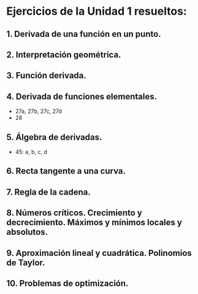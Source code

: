 # Ejercicios de la Unidad 1 resueltos:

## 1. Derivada de una función en un punto.
## 2. Interpretación geométrica.
## 3. Función derivada.
## 4. Derivada de funciones elementales.
- 27a, 27b, 27c, 27d
- 28
## 5. Álgebra de derivadas.
- 45: a, b, c, d
## 6. Recta tangente a una curva.
## 7. Regla de la cadena.
## 8. Números críticos. Crecimiento y decrecimiento. Máximos y mínimos locales y absolutos.
## 9. Aproximación lineal y cuadrática. Polinomios de Taylor.
## 10. Problemas de optimización.









